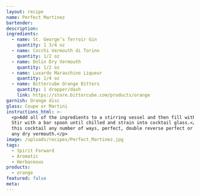```yaml
---
layout: recipe
name: Perfect Martinez
bartender:
description:
ingredients:
  - name: St. George’s Terroir Gin
    quantity: 1 3/4 oz
  - name: Cocchi Vermouth di Torino
    quantity: 1/2 oz
  - name: Dolin Dry Vermouth
    quantity: 1/2 oz
  - name: Luxardo Maraschino Liqueur
    quantity: 1/4 oz
  - name: Bittercube Orange Bitters
    quantity: 1 dropper/dash
    link: https://store.bittercube.com/products/orange
garnish: Orange disc
glass: Coupe or Martini
instructions_html: >-
  <p>Add all of the ingredients to a stirring vessel and then fill with ice.
  Stir with a bar spoon until chilled and strain into cocktail glass.</p><p>Try
  this cocktail any number of ways, perfect, double reverse perfect or without
  any dry vermouth.</p>
image: /uploads/recipes/Perfect_Martinez.jpg
tags:
  - Spirit Forward
  - Aromatic
  - Herbaceous
products:
  - orange
featured: false
meta:
---
```




